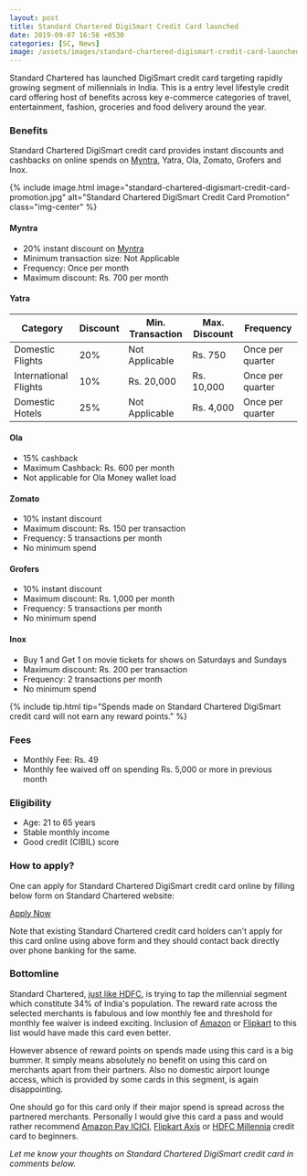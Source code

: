 ```yaml
---
layout: post
title: Standard Chartered DigiSmart Credit Card launched
date: 2019-09-07 16:58 +0530
categories: [SC, News]
image: /assets/images/standard-chartered-digismart-credit-card-launched.jpg
---
```


Standard Chartered has launched DigiSmart credit card targeting rapidly growing segment of millennials in India. This is a entry level lifestyle credit card offering host of benefits across key e-commerce categories of travel, entertainment, fashion, groceries and food delivery around the year.

### Benefits

Standard Chartered DigiSmart credit card provides instant discounts and cashbacks on online spends on [Myntra](https://l.cardinfo.in/myntra), Yatra, Ola, Zomato, Grofers and Inox.

{% include image.html image="standard-chartered-digismart-credit-card-promotion.jpg" alt="Standard Chartered DigiSmart Credit Card Promotion" class="img-center" %}

#### Myntra

- 20% instant discount on [Myntra](https://l.cardinfo.in/myntra)
- Minimum transaction size: Not Applicable
- Frequency: Once per month
- Maximum discount: Rs. 700 per month

#### Yatra

<table class="table" style="display: block;overflow-x: auto;">
<thead class="thead-dark">
<tr>
    <th scope="col"> Category</th>
	<th scope="col"> Discount</th>
    <th scope="col"> Min. Transaction</th>
    <th scope="col"> Max. Discount</th>
    <th scope="col"> Frequency</th>
</tr>
</thead>
<tbody>
<tr>
    <td> Domestic Flights </td>
	<td> 20% </td>
	<td> Not Applicable </td>
    <td> Rs. 750 </td>
    <td> Once per quarter </td>
</tr>
<tr>
    <td> International Flights </td>
	<td> 10% </td>
	<td> Rs. 20,000 </td>
    <td> Rs. 10,000 </td>
    <td> Once per quarter </td>
</tr>
<tr>
    <td> Domestic Hotels </td>
	<td> 25% </td>
	<td> Not Applicable </td>
    <td> Rs. 4,000 </td>
    <td> Once per quarter </td>
</tr>
</tbody>
</table>

#### Ola

- 15% cashback
- Maximum Cashback: Rs. 600 per month
- Not applicable for Ola Money wallet load

#### Zomato

- 10% instant discount
- Maximum discount: Rs. 150 per transaction
- Frequency: 5 transactions per month
- No minimum spend

#### Grofers

- 10% instant discount
- Maximum discount: Rs. 1,000 per month
- Frequency: 5 transactions per month
- No minimum spend

#### Inox

- Buy 1 and Get 1 on movie tickets for shows on Saturdays and Sundays
- Maximum discount: Rs. 200 per transaction
- Frequency: 2 transactions per month
- No minimum spend

{% include tip.html tip="Spends made on Standard Chartered DigiSmart credit card will not earn any reward points." %}

### Fees

- Monthly Fee: Rs. 49
- Monthly fee waived off on spending Rs. 5,000 or more in previous month

### Eligibility

- Age: 21 to 65 years
- Stable monthly income
- Good credit (CIBIL) score

### How to apply?

One can apply for Standard Chartered DigiSmart credit card online by filling below form on Standard Chartered website:

<a href="https://apply.standardchartered.co.in/credit-card?selectedCardId=14" target="_blank" class="btn btn-lg btn-danger btn-block post-element mt-2" rel="noopener"><i class="ci-pen"></i> Apply Now</a>

Note that existing Standard Chartered credit card holders can't apply for this card online using above form and they should contact back directly over phone banking for the same.

### Bottomline

Standard Chartered, [just like HDFC](/hdfc-bank-millennia-cards-launched/), is trying to tap the millennial segment which constitute 34% of India's population. The reward rate across the selected merchants is fabulous and low monthly fee and threshold for monthly fee waiver is indeed exciting. Inclusion of [Amazon](https://l.cardinfo.in/amazon) or [Flipkart](https://l.cardinfo.in/flipkart) to this list would have made this card even better.

However absence of reward points on spends made using this card is a big bummer. It simply means absolutely no benefit on using this card on merchants apart from their partners. Also no domestic airport lounge access, which is provided by some cards in this segment, is again disappointing.

One should go for this card only if their major spend is spread across the partnered merchants. Personally I would give this card a pass and would rather recommend [Amazon Pay ICICI](/amazon-pay-icici-bank-credit-card-review/), [Flipkart Axis](/flipkart-axis-bank-credit-card-review-and-hands-on-experience/) or [HDFC Millennia](/hdfc-bank-millennia-cards-launched/) credit card to beginners.

_Let me know your thoughts on Standard Chartered DigiSmart credit card in comments below._

